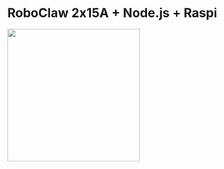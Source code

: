 # RoboClaw 2x15A + Node.js + Raspi

<img src="http://www.ionmc.com/assets/images/mc30a_v5_left.jpg" width="300" height="300" style="margin: 0 auto;" />
